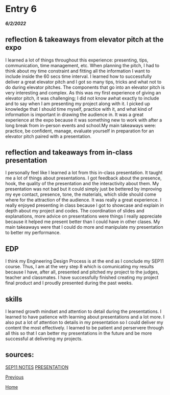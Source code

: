 # Entry 6
##### 6/2/2022

## reflection & takeaways from elevator pitch at the expo
I learned a lot of things throughout this experience: presenting, tips, communication, time management, etc. When planning the pitch, I had to think about my time constraint and fitting all the information I want to include inside the 60 secs time interval. I learned how to successfully deliver a great elevator pitch and I got so many tips, tricks and what not to do during elevator pitches. The components that go into an elevator pitch is very interesting and complex. As this was my first experience of giving an elevator pitch, it was challenging; I did not know awhat exactly to include and to say when I am presenting my project along with it. I picked up knowledge that I should time myself, practice with it, and what kind of information is important in drawing the audience in. It was a great experience at the expo because it was something new to work with after a long break from in-person events and school.My main takeaways were: practice, be confident, manage, evaluate yourself in preparation for an elevator pitch paired with a presentation.

## reflection and takeaways from in-class presentation
I personally feel like I learned a lot from this in-class presentation. It taught me a lot of things about presentations. I got feedback about the presence, hook, the quality of the presentation and the interactivity about them. My presentation was not bad but it could simply just be bettered by improving my eye contact, presence, tone, the materials, which slide should come where for the attraction of the audience. It was really a great experience. I really enjoyed presenting in class because I got to showcase and explain in depth about my project and codes. The coordination of slides and explanations, more advice on presentations were things I really appreciate because it helped me present better than I could have in other clases. My main takeaways were that I could do more and manipulate my presentation to better my performance.

## EDP
I think my Engineering Design Process is at the end as I conclude my SEP11 course. Thus, I am at the very step 8 which is comunicating my results because I have, after all, presented and pitched my project to the judges, teacher and classmates. I have successfully finished creating my project final product and I proudly presented during the past weeks.

## skills
I learned growth mindset and attention to detail during the presentations. I learned to have patience with learning about presentations and a lot more. I also put a lot of attention to details in my presentation so I could deliver my content the most effectively. I learned to be patient and perservere through all this so that I can better my presentations in the future and be more successful at delivering my projects.

## sources: 
[SEP11 NOTES](https://docs.google.com/document/d/1CjgsMOs94k3pk1_XJgJDYDqhtiB6xNl2TtgfjwiYQ6A/edit?usp=sharing)
[PRESENTATION](https://docs.google.com/presentation/d/1xb3xtU3EMNWnCDgdWLJCvLLWKAVYEPaSPLNToJHCwRc/edit?usp=sharing)


[Previous](entry05.md)

[Home](../README.md)
